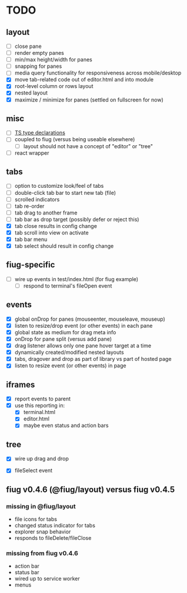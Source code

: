 # TODO

## layout
- [ ] close pane
- [ ] render empty panes
- [ ] min/max height/width for panes
- [ ] snapping for panes
- [ ] media query functionality for responsiveness across mobile/desktop
- [X] move tab-related code out of editor.html and into module
- [X] root-level column or rows layout
- [X] nested layout
- [X] maximize / minimize for panes (settled on fullscreen for now)

## misc 
- [ ] [TS type declarations](https://www.typescriptlang.org/docs/handbook/declaration-files/publishing.html#including-declarations-in-your-npm-package)
- [ ] coupled to fiug (versus being useable elsewhere)
	- [ ] layout should not have a concept of "editor" or "tree"
- [ ] react wrapper

## tabs
- [ ] option to customize look/feel of tabs
- [ ] double-click tab bar to start new tab (file)
- [ ] scrolled indicators
- [ ] tab re-order
- [ ] tab drag to another frame
- [ ] tab bar as drop target (possibly defer or reject this)
- [X] tab close results in config change
- [X] tab scroll into view on activate
- [X] tab bar menu
- [X] tab select should result in config change

## fiug-specific
- [ ] wire up events in test/index.html (for fiug example)
	- [ ] respond to terminal's fileOpen event

## events
- [X] global onDrop for panes (mouseenter, mouseleave, mouseup)
- [X] listen to resize/drop event (or other events) in each pane
- [X] global state as medium for drag meta info
- [X] onDrop for pane split (versus add pane)
- [X] drag listener allows only one pane hover target at a time
- [X] dynamically created/modified nested layouts
- [X] tabs, dragover and drop as part of library vs part of hosted page
- [X] listen to resize event (or other events) in page

## iframes
- [X] report events to parent
- [X] use this reporting in:
	- [X] terminal.html
	- [X] editor.html
	- [X] maybe even status and action bars

## tree
- [X] wire up drag and drop
- [X] fileSelect event


## fiug v0.4.6 (@fiug/layout) versus fiug v0.4.5

### missing in @fiug/layout
- file icons for tabs
- changed status indicator for tabs
- explorer snap behavior
- responds to fileDelete/fileClose

### missing from fiug v0.4.6
- action bar
- status bar
- wired up to service worker
- menus
